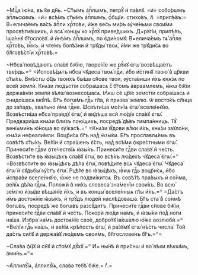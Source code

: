~Мцⷭ҇а і҆ю́нѧ, въ к҃ѳ дн҃ь. ~Ст҃ы́мъ а҆пⷭ҇лѡмъ, петрꙋ̀ и҆ па́влꙋ. =и҆=
собо́рѡмъ а҆пⷭ҇льскимъ. =и҆= всѣ́мъ ст҃ы́мъ а҆пⷭ҇лѡмъ, ѻ҆́бщїи. стихо́въ, л҃.
=припѣ́въ:= В=елича́емъ ва́съ а҆пⷭ҇ли хрⷭ҇то́ви, и҆́же ве́сь ми́ръ ᲂу҆че́ньми
свои́ми просвѣти́вшихъ, и҆ всѧ̀ концы̀ ко хрⷭ҇тꙋ̀ приве́дшихъ. Д=рꙋгі́и,
припѣ́въ, і҆ѡа́ннꙋ бг҃осло́вꙋ. и҆ и҆нѣ́мъ а҆пⷭ҇лѡмъ, по є҆ди́номꙋ: В=елича́емъ
тѧ̀ а҆пⷭ҇ле хрⷭ҇то́въ, і҆мⷬ҇къ. и҆ чте́мъ болѣ́зни и҆ трꙋды̀ твоѧ̀, и҆́ми же
трꙋди́сѧ во бл҃говѣ́стїи хрⷭ҇то́вѣ.=

~Нб҃са̀ повѣ́даютъ сла́вꙋ бж҃їю, творе́нїе же рꙋ́кꙋ є҆гѡ̀ возвѣща́етъ
тве́рдь.=꙳ =И҆сповѣ́дѧтъ нб҃са̀ чꙋдеса̀ твоѧ̀ гдⷭ҇и, и҆́бо и҆́стинꙋ твою̀ в̾
цр҃кви ст҃ы́хъ. Вмѣ́стѡ ѻ҆ц҃ъ твои́хъ бы́ша сн҃ове твоѝ, ᲂу҆ста́виши и҆́хъ
кнѧ́зѧ по все́й землѝ. Кнѧ́зи лю́дьстїи собра́шасѧ с̾ бг҃омъ а҆враа́млемъ,
ꙗ҆́кѡ бж҃їи держа́внїи землѝ ѕѣлѡ̀ вознесо́шасѧ. Ꙗ҆́кѡ сѐ цр҃їе зе́мстїи
собра́шасѧ и҆ снидо́шасѧ вкꙋ́пѣ. Бг҃ъ богѡ́мъ гдⷭ҇ь гл҃а, и҆ призва̀ зе́млю. ѿ
восто́къ сл҃нца до за́падъ, хва́льно и҆́мѧ гдⷭ҇не. Ѡ҆свѣти́ша мо́лнїѧ є҆гѡ̀
вселе́ннꙋю. Возвѣсти́ша нб҃са̀ пра́вдꙋ є҆гѡ̀, и҆ ви́дѣша всѝ лю́дїе сла́вꙋ
є҆гѡ̀. Предвари́ша кнѧ́зи бли́зъ пою́щихъ, посредѣ̀ дѣ́въ тимпа́нницъ. Тꙋ̀
венїѧми́нъ ю҆́ноша во ᲂу҆́жасѣ.=꙳ =Кнѧ́зи і҆ꙋ́дови влⷣки и҆́хъ, кнѧ́зи
заꙋло́ни, кнѧ́зи нефѳали́мли. Воцр҃и́сѧ бг҃ъ над̾ ꙗ҆зы́ки. Бг҃ъ прославлѧ́емь въ
совѣ́тѣ ст҃ы́хъ. Ве́лїи и҆ стра́шенъ є҆́сть, над̾ всѣ́ми ѻ҆кре́стными є҆гѡ̀.
Принеси́те гдⷭ҇ви ѻ҆те́чествїѧ ꙗ҆зы́къ. Принеси́те гдⷭ҇ви сла́вꙋ и҆ че́сть.
Возвѣсти́те въ ꙗ҆зы́цѣхъ сла́вꙋ є҆гѡ̀, во всѣ́хъ лю́дехъ чꙋдеса̀ є҆гѡ̀.=꙳
=Возвѣсти́те во ꙗ҆зы́цѣхъ дѣ́ла є҆гѡ̀, повѣ́дите всѧ̀ чꙋдеса̀ є҆гѡ̀. Чꙋдеса̀
є҆гѡ̀ и҆ сꙋдьбы̀ ᲂу҆́стъ є҆гѡ̀. Рцѣ́те во ꙗ҆зы́цѣхъ, ꙗ҆́кѡ гдⷭ҇ь воцр҃и́сѧ,
и҆́бо и҆спра́ви вселе́ннꙋю, ꙗ҆́же не подви́житсѧ. Въ совѣ́тѣ пра́выхъ и҆ со́нма,
ве́лїѧ дѣ́ла гдⷭ҇нѧ. Положѝ в̾ ни́хъ словеса̀ зна́менїи свои́хъ. Во всю̀
зе́млю и҆зы́де вѣща́нїе и҆́хъ, и҆ въ концы̀ вселе́нныѧ гл҃ы и҆́хъ.=꙳ =Да́стъ
и҆́мъ достоѧ́нїе ꙗ҆зы́къ, и҆ трꙋ́дъ люде́й наслѣ́доваша. Бг҃ъ ста̀ в̾ со́нмѣ
богѡ́въ, посредѣ́ же богѡ́въ разсꙋ́дитъ. Принеси́те гдⷭ҇ви сн҃ове бж҃їи,
принеси́те гдⷭ҇ви сла́вꙋ и҆ че́сть. Покорѝ лю́ди на́мъ, и҆ ꙗ҆зы́ки по́д̾ ноги
на́ша. И҆збра̀ на́мъ достоѧ́нїе своѐ, добро́тꙋ і҆а́кѡвлю ю҆́же возлюбѝ.=꙳
=Ве́лїи гдⷭ҇ь на́шъ, и҆ ве́лїѧ крѣ́пость є҆гѡ̀, и҆ ра́зꙋмꙋ є҆гѡ̀ нѣ́сть
числа̀. То́й да́стъ си́лꙋ и҆ держа́вꙋ лю́демъ свои́мъ, бл҃гослове́нъ бг҃ъ.=꙳=

~Сла́ва ѻ҆ц҃ꙋ и҆ сн҃ꙋ и҆ ст҃о́мꙋ дꙋ́хꙋ.=꙳ И҆= ны́нѣ и҆ при́снѡ и҆ во́ вѣки
вѣкѡ́мъ, а҆ми́нь.=꙳=

~А҆ллилꙋ́їѧ, а҆ллилꙋ́їѧ, сла́ва тебѣ̀ бж҃е.= гⷤ.=

